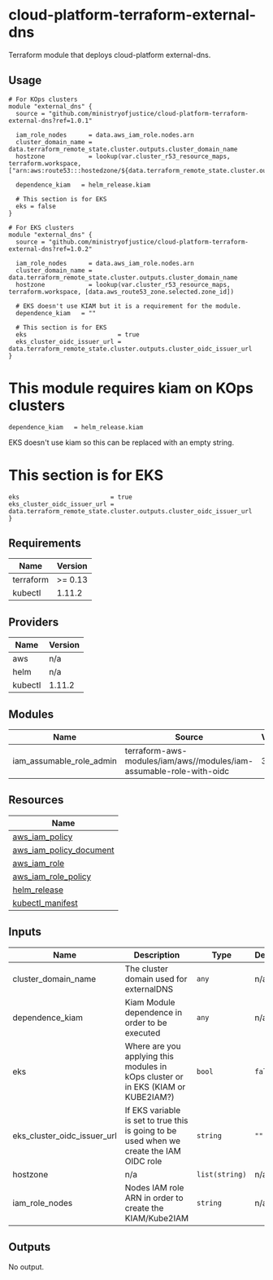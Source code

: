 # cloud-platform-terraform-external-dns

Terraform module that deploys cloud-platform external-dns.

## Usage

```hcl
# For KOps clusters
module "external_dns" {
  source = "github.com/ministryofjustice/cloud-platform-terraform-external-dns?ref=1.0.1"

  iam_role_nodes      = data.aws_iam_role.nodes.arn
  cluster_domain_name = data.terraform_remote_state.cluster.outputs.cluster_domain_name
  hostzone            = lookup(var.cluster_r53_resource_maps, terraform.workspace, ["arn:aws:route53:::hostedzone/${data.terraform_remote_state.cluster.outputs.hosted_zone_id}"])

  dependence_kiam   = helm_release.kiam

  # This section is for EKS
  eks = false
}

# For EKS clusters
module "external_dns" {
  source = "github.com/ministryofjustice/cloud-platform-terraform-external-dns?ref=1.0.2"

  iam_role_nodes      = data.aws_iam_role.nodes.arn
  cluster_domain_name = data.terraform_remote_state.cluster.outputs.cluster_domain_name
  hostzone            = lookup(var.cluster_r53_resource_maps, terraform.workspace, [data.aws_route53_zone.selected.zone_id])

  # EKS doesn't use KIAM but it is a requirement for the module.
  dependence_kiam   = ""

  # This section is for EKS
  eks                         = true
  eks_cluster_oidc_issuer_url = data.terraform_remote_state.cluster.outputs.cluster_oidc_issuer_url
}
```

  # This module requires kiam on KOps clusters
  ```hcl
  dependence_kiam   = helm_release.kiam
  ```

  EKS doesn't use kiam so this can be replaced with an empty string.

  # This section is for EKS
  ```hcl
  eks                         = true
  eks_cluster_oidc_issuer_url = data.terraform_remote_state.cluster.outputs.cluster_oidc_issuer_url
}
  ```

<!--- BEGIN_TF_DOCS --->
## Requirements

| Name | Version |
|------|---------|
| terraform | >= 0.13 |
| kubectl | 1.11.2 |

## Providers

| Name | Version |
|------|---------|
| aws | n/a |
| helm | n/a |
| kubectl | 1.11.2 |

## Modules

| Name | Source | Version |
|------|--------|---------|
| iam_assumable_role_admin | terraform-aws-modules/iam/aws//modules/iam-assumable-role-with-oidc | 3.13.0 |

## Resources

| Name |
|------|
| [aws_iam_policy](https://registry.terraform.io/providers/hashicorp/aws/latest/docs/resources/iam_policy) |
| [aws_iam_policy_document](https://registry.terraform.io/providers/hashicorp/aws/latest/docs/data-sources/iam_policy_document) |
| [aws_iam_role](https://registry.terraform.io/providers/hashicorp/aws/latest/docs/resources/iam_role) |
| [aws_iam_role_policy](https://registry.terraform.io/providers/hashicorp/aws/latest/docs/resources/iam_role_policy) |
| [helm_release](https://registry.terraform.io/providers/hashicorp/helm/latest/docs/resources/release) |
| [kubectl_manifest](https://registry.terraform.io/providers/gavinbunney/kubectl/1.11.2/docs/resources/manifest) |

## Inputs

| Name | Description | Type | Default | Required |
|------|-------------|------|---------|:--------:|
| cluster\_domain\_name | The cluster domain used for externalDNS | `any` | n/a | yes |
| dependence\_kiam | Kiam Module dependence in order to be executed | `any` | n/a | yes |
| eks | Where are you applying this modules in kOps cluster or in EKS (KIAM or KUBE2IAM?) | `bool` | `false` | no |
| eks\_cluster\_oidc\_issuer\_url | If EKS variable is set to true this is going to be used when we create the IAM OIDC role | `string` | `""` | no |
| hostzone | n/a | `list(string)` | n/a | yes |
| iam\_role\_nodes | Nodes IAM role ARN in order to create the KIAM/Kube2IAM | `string` | n/a | yes |

## Outputs

No output.

<!--- END_TF_DOCS --->

